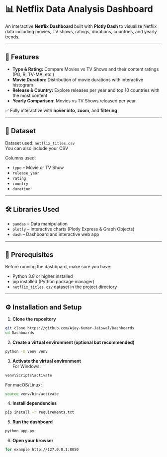 # 📊 Netflix Data Analysis Dashboard

An interactive **Netflix Dashboard** built with **Plotly Dash** to visualize Netflix data including movies, TV shows, ratings, durations, countries, and yearly trends.

---

## 🌟 Features

- **Type & Rating:** Compare Movies vs TV Shows and their content ratings (PG, R, TV-MA, etc.)  
- **Movie Duration:** Distribution of movie durations with interactive histogram  
- **Release & Country:** Explore releases per year and top 10 countries with the most content  
- **Yearly Comparison:** Movies vs TV Shows released per year  

✅ Fully interactive with **hover info**, **zoom**, and **filtering**  

---

## 📂 Dataset

Dataset used: `netflix_titles.csv`  
You can also include your CSV 

Columns used:  
- `type` – Movie or TV Show  
- `release_year`  
- `rating`  
- `country`  
- `duration`  

---

## 🛠️ Libraries Used

- `pandas` – Data manipulation  
- `plotly` – Interactive charts (Plotly Express & Graph Objects)  
- `dash` – Dashboard and interactive web app  

---

## 📝 Prerequisites

Before running the dashboard, make sure you have:

- Python 3.8 or higher installed  
- pip installed (Python package manager)  
- `netflix_titles.csv` dataset in the project directory  

---

## ⚙️ Installation and Setup

1. **Clone the repository**
```bash
git clone https://github.com/Ajay-Kumar-Jaiswal/Dashboards
cd Dashboards

```
2. **Create a virtual environment (optional but recommended)**
```bash
python -m venv venv

```
3. **Activate the virtual environment**    
For Windows:
```bash
venv\Scripts\activate
```
For macOS/Linux:
```bash
source venv/bin/activate

```
4. **Install dependencies**
```bash
pip install -r requirements.txt

```
5. **Run the dashboard**
```bash
python app.py

```
6. **Open your browser**
```bash
for example http://127.0.0.1:8050

